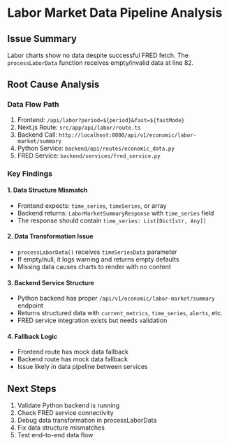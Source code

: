 # Labor Market Data Pipeline Analysis

## Issue Summary
Labor charts show no data despite successful FRED fetch. The `processLaborData` function receives empty/invalid data at line 82.

## Root Cause Analysis

### Data Flow Path
1. Frontend: `/api/labor?period=${period}&fast=${fastMode}`
2. Next.js Route: `src/app/api/labor/route.ts`
3. Backend Call: `http://localhost:8000/api/v1/economic/labor-market/summary`
4. Python Service: `backend/api/routes/economic_data.py`
5. FRED Service: `backend/services/fred_service.py`

### Key Findings

#### 1. Data Structure Mismatch
- Frontend expects: `time_series`, `timeSeries`, or array
- Backend returns: `LaborMarketSummaryResponse` with `time_series` field
- The response should contain `time_series: List[Dict[str, Any]]`

#### 2. Data Transformation Issue
- `processLaborData()` receives `timeSeriesData` parameter
- If empty/null, it logs warning and returns empty defaults
- Missing data causes charts to render with no content

#### 3. Backend Service Structure
- Python backend has proper `/api/v1/economic/labor-market/summary` endpoint
- Returns structured data with `current_metrics`, `time_series`, `alerts`, etc.
- FRED service integration exists but needs validation

#### 4. Fallback Logic
- Frontend route has mock data fallback
- Backend route has mock data fallback
- Issue likely in data pipeline between services

## Next Steps
1. Validate Python backend is running
2. Check FRED service connectivity
3. Debug data transformation in processLaborData
4. Fix data structure mismatches
5. Test end-to-end data flow